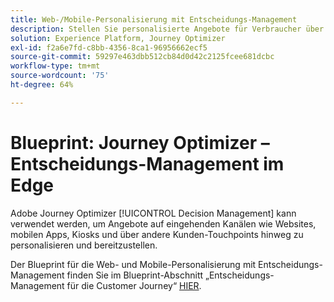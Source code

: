 ```yaml
---
title: Web-/Mobile-Personalisierung mit Entscheidungs-Management
description: Stellen Sie personalisierte Angebote für Verbraucher über verschiedene Kanäle hinweg bereit, einschließlich Terminals und durch Agenten unterstützte Erlebnisse.
solution: Experience Platform, Journey Optimizer
exl-id: f2a6e7fd-c8bb-4356-8ca1-96956662ecf5
source-git-commit: 59297e463dbb512cb84d0d42c2125fcee681dcbc
workflow-type: tm+mt
source-wordcount: '75'
ht-degree: 64%

---
```


# Blueprint: Journey Optimizer – Entscheidungs-Management im Edge

Adobe Journey Optimizer [!UICONTROL Decision Management] kann verwendet werden, um Angebote auf eingehenden Kanälen wie Websites, mobilen Apps, Kiosks und über andere Kunden-Touchpoints hinweg zu personalisieren und bereitzustellen.

Der Blueprint für die Web- und Mobile-Personalisierung mit Entscheidungs-Management finden Sie im Blueprint-Abschnitt „Entscheidungs-Management für die Customer Journey“ [HIER](../../customer-journeys/decision_management/decision-management-edge.md).
